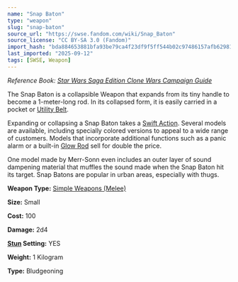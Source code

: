 ```yaml
---
name: "Snap Baton"
type: "weapon"
slug: "snap-baton"
source_url: "https://swse.fandom.com/wiki/Snap_Baton"
source_license: "CC BY-SA 3.0 (Fandom)"
import_hash: "bda884653881bfa93be79ca4f23df9f5ff544b02c97486157afb6298176f5e0f"
last_imported: "2025-09-12"
tags: [SWSE, Weapon]
---
```

*Reference Book: [Star Wars Saga Edition Clone Wars Campaign Guide](https://swse.fandom.com/wiki/Star_Wars_Saga_Edition_Clone_Wars_Campaign_Guide)*

The Snap Baton is a collapsible Weapon that expands from its tiny handle to become a 1-meter-long rod. In its collapsed form, it is easily carried in a pocket or [Utility Belt](https://swse.fandom.com/wiki/Utility_Belt).

Expanding or collapsing a Snap Baton takes a [Swift Action](https://swse.fandom.com/wiki/Swift_Action). Several models are available, including specially colored versions to appeal to a wide range of customers. Models that incorporate additional functions such as a panic alarm or a built-in [Glow Rod](https://swse.fandom.com/wiki/Glow_Rod) sell for double the price.

One model made by Merr-Sonn even includes an outer layer of sound dampening material that muffles the sound made when the Snap Baton hit its target. Snap Batons are popular in urban areas, especially with thugs.

**Weapon Type:** [Simple Weapons (Melee)](https://swse.fandom.com/wiki/Simple_Weapons_(Melee))

**Size:** Small

**Cost:** 100

**Damage:** 2d4

**[Stun](https://swse.fandom.com/wiki/Stun) Setting:** YES

**Weight:** 1 Kilogram

**Type:** Bludgeoning